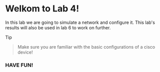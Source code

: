 # Welkom to Lab 4!
In this lab we are going to simulate a network and configure it.
This lab's results will also be used in lab 6 to work on further.

>[!Tip]
>>Make sure you are familiar with the basic configurations of a cisco device!

### HAVE FUN!
